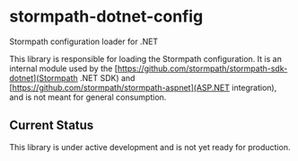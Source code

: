 # stormpath-dotnet-config
Stormpath configuration loader for .NET

This library is responsible for loading the Stormpath configuration. It is an internal module used by the [https://github.com/stormpath/stormpath-sdk-dotnet](Stormpath .NET SDK) and [https://github.com/stormpath/stormpath-aspnet](ASP.NET integration), and is not meant for general consumption.

## Current Status
This library is under active development and is not yet ready for production.
